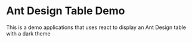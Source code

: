# Ant Design Table Demo

This is a demo applications that uses react to display an Ant Design table with a dark theme
